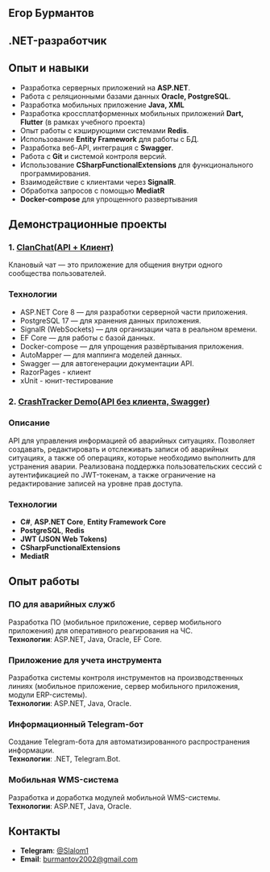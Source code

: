 ## Егор Бурмантов
## .NET-разработчик

## Опыт и навыки

- Разработка серверных приложений на **ASP.NET**.  
- Работа с реляционными базами данных **Oracle, PostgreSQL**.
- Разработка мобильных приложение **Java, XML**
- Разработка кроссплатформенных мобильных приложений **Dart, Flutter** (в рамках учебного проекта)
- Опыт работы с кэширующими системами **Redis**.  
- Использование **Entity Framework** для работы с БД.  
- Разработка веб-API, интеграция с **Swagger**.  
- Работа с **Git** и системой контроля версий.  
- Использование **CSharpFunctionalExtensions** для функционального программирования.  
- Взаимодействие с клиентами через **SignalR**.
- Обработка запросов с помощью **MediatR**
- **Docker-compose** для упрощенного развертывания

## Демонстрационные проекты 
### 1.  [ClanChat(API + Клиент)](https://github.com/BurmantovEgor/ClanChat)
Клановый чат — это приложение для общения внутри одного сообщества пользователей.
### Технологии
- ASP.NET Core 8 — для разработки серверной части приложения.
- PostgreSQL 17 — для хранения данных приложения.
- SignalR (WebSockets) — для организации чата в реальном времени.
- EF Core — для работы с базой данных.
- Docker-compose — для упрощения развёртывания приложения.
- AutoMapper — для маппинга моделей данных.
- Swagger — для автогенерации документации API.
- RazorPages - клиент
- xUnit - юнит-тестирование

### 2. [CrashTracker Demo(API без клиента, Swagger)](https://github.com/BurmantovEgor/CrashTracker-)
### Описание  
API для управления информацией об аварийных ситуациях. Позволяет создавать, редактировать и отслеживать записи об аварийных ситуациях, а также об операциях, которые необходимо выполнить для устранения аварии. Реализована поддержка пользовательских сессий с аутентификацией по JWT-токенам, а также ограничение на редактирование записей на уровне прав доступа.   
### Технологии  
- **C#**, **ASP.NET Core**, **Entity Framework Core**  
- **PostgreSQL**, **Redis**  
- **JWT (JSON Web Tokens)**  
- **CSharpFunctionalExtensions**
- **MediatR**


## Опыт работы  

### ПО для аварийных служб  
Разработка ПО (мобильное приложение, сервер мобильного приложения) для оперативного реагирования на ЧС.  
**Технологии**: ASP.NET, Java, Oracle, EF Core.  

### Приложение для учета инструмента  
Разработка системы контроля инструментов на производственных линиях (мобильное приложение, сервер мобильного приложения, модули ERP-системы).  
**Технологии**: ASP.NET, Java, Oracle.  

### Информационный Telegram-бот  
Создание Telegram-бота для автоматизированного распространения информации.  
**Технологии**: .NET, Telegram.Bot.  

### Мобильная WMS-система  
Разработка и доработка модулей мобильной WMS-системы.  
**Технологии**: ASP.NET, Java, Oracle.  

## Контакты  

- **Telegram**: [@Slalom1](https://t.me/Slalom1)  
- **Email**: [burmantov2002@gmail.com](mailto:burmantov2002@gmail.com)  
